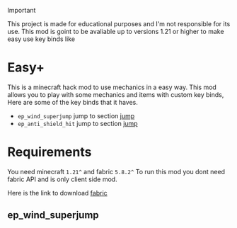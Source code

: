 > [!IMPORTANT]
> This project is made for educational purposes and I'm not responsible for its use.
> This mod is goint to be avaliable up to versions 1.21 or higher to make easy use key binds like

# Easy+
This is a minecraft hack mod to use mechanics in a easy way.
This mod allows you to play with some mechanics and items with custom key binds,
Here are some of the key binds that it haves.

- ` ep_wind_superjump ` jump to section [jump](#ep_wind_superjump)
- ` ep_anti_shield_hit ` jump to section [jump](#ep_anti_shield_hit)

# Requirements
You need minecraft ` 1.21^ ` and fabric ` 5.8.2^ `
To run this mod you dont need fabric API and is only client side mod.

Here is the link to download [fabric](https://fabricmc.net/)



<section id="ep_wind_superjump">
  <h1>ep_wind_superjump</h1>
  
</section>
